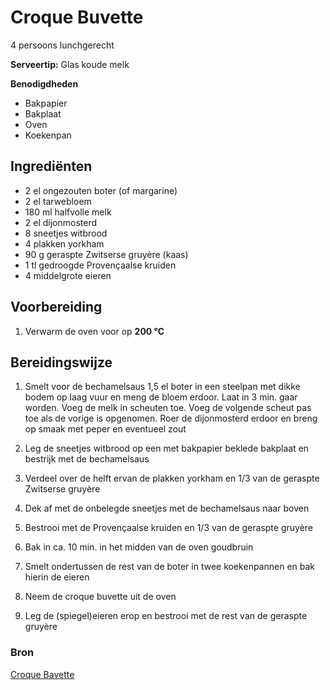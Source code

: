 # Croque Buvette

4 persoons lunchgerecht

**Serveertip:** Glas koude melk

**Benodigdheden**

- Bakpapier
- Bakplaat
- Oven
- Koekenpan

## Ingrediënten

- 2 el ongezouten boter (of margarine)
- 2 el tarwebloem
- 180 ml halfvolle melk
- 2 el dijonmosterd
- 8 sneetjes witbrood
- 4 plakken yorkham
- 90 g geraspte Zwitserse gruyère (kaas)
- 1 tl gedroogde Provençaalse kruiden
- 4 middelgrote eieren

## Voorbereiding

1. Verwarm de oven voor op **200 °C**

## Bereidingswijze

1. Smelt voor de bechamelsaus 1,5 el boter in een steelpan met dikke bodem op laag vuur en meng de bloem erdoor. Laat in 3 min. gaar worden. Voeg de melk in scheuten toe. Voeg de volgende scheut pas toe als de vorige is opgenomen. Roer de dijonmosterd erdoor en breng op smaak met peper en eventueel zout
2. Leg de sneetjes witbrood op een met bakpapier beklede bakplaat en bestrijk met de bechamelsaus
3. Verdeel over de helft ervan de plakken yorkham en 1/3 van de geraspte Zwitserse gruyère
4. Dek af met de onbelegde sneetjes met de bechamelsaus naar boven
5. Bestrooi met de Provençaalse kruiden en 1/3 van de geraspte gruyère
6. Bak in ca. 10 min. in het midden van de oven goudbruin

7. Smelt ondertussen de rest van de boter in twee koekenpannen en bak hierin de eieren
8. Neem de croque buvette uit de oven
9. Leg de (spiegel)eieren erop en bestrooi met de rest van de geraspte gruyère

### Bron

[Croque Bavette](https://www.smulweb.nl/recepten/1463321/Croque-buvette)